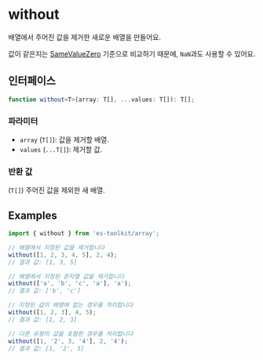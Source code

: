# without

배열에서 주어진 값을 제거한 새로운 배열을 만들어요. 

값이 같은지는 [SameValueZero](https://tc39.es/ecma262/multipage/abstract-operations.html#sec-samevaluezero) 기준으로 비교하기 때문에, `NaN`과도 사용할 수 있어요.

## 인터페이스

```typescript
function without<T>(array: T[], ...values: T[]): T[];
```

### 파라미터

- `array` (`T[]`): 값을 제거할 배열.
- `values` (`...T[]`): 제거할 값.

### 반환 값

(`T[]`) 주어진 값을 제외한 새 배열.

## Examples

```typescript
import { without } from 'es-toolkit/array';

// 배열에서 지정된 값을 제거합니다
without([1, 2, 3, 4, 5], 2, 4);
// 결과 값: [1, 3, 5]

// 배열에서 지정된 문자열 값을 제거합니다
without(['a', 'b', 'c', 'a'], 'a');
// 결과 값: ['b', 'c']

// 지정된 값이 배열에 없는 경우를 처리합니다
without([1, 2, 3], 4, 5);
// 결과 값: [1, 2, 3]

// 다른 유형의 값을 포함한 경우를 처리합니다
without([1, '2', 3, '4'], 2, '4');
// 결과 값: [1, '2', 3]
```
